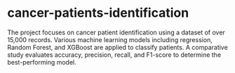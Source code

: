 # cancer-patients-identification
 The project focuses on cancer patient identification using a dataset of over 15,000 records. Various machine learning models including regression, Random Forest, and XGBoost are applied to classify patients. A comparative study evaluates accuracy, precision, recall, and F1-score to determine the best-performing model.
